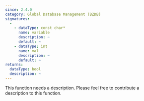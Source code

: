 ```yaml
---
since: 2.4.0
category: Global Database Management (BZDB)
signatures:
  -
    - dataType: const char*
      name: variable
      description: ~
      default: ~
    - dataType: int
      name: val
      description: ~
      default: ~
returns:
  dataType: bool
  description: ~
---
```


This function needs a description. Please feel free to contribute a description to this function.
